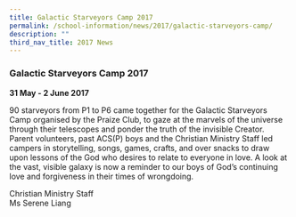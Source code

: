```yaml
---
title: Galactic Starveyors Camp 2017
permalink: /school-information/news/2017/galactic-starveyors-camp/
description: ""
third_nav_title: 2017 News
---
```

### **Galactic Starveyors Camp 2017**
**31 May - 2 June 2017**  
  
90 starveyors from P1 to P6 came together for the Galactic Starveyors Camp organised by the Praize Club, to gaze at the marvels of the universe through their telescopes and ponder the truth of the invisible Creator. Parent volunteers, past ACS(P) boys and the Christian Ministry Staff led campers in storytelling, songs, games, crafts, and over snacks to draw upon lessons of the God who desires to relate to everyone in love. A look at the vast, visible galaxy is now a reminder to our boys of God’s continuing love and forgiveness in their times of wrongdoing. 

Christian Ministry Staff<br>
Ms Serene Liang